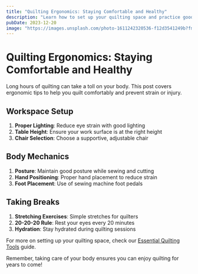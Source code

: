```yaml
---
title: "Quilting Ergonomics: Staying Comfortable and Healthy"
description: "Learn how to set up your quilting space and practice good habits to prevent strain and injury during long quilting sessions."
pubDate: 2023-12-20
image: "https://images.unsplash.com/photo-1611242320536-f12d3541249b?fm=jpg&w=1200"
---
```


# Quilting Ergonomics: Staying Comfortable and Healthy

Long hours of quilting can take a toll on your body. This post covers ergonomic tips to help you quilt comfortably and prevent strain or injury.

## Workspace Setup

1. **Proper Lighting**: Reduce eye strain with good lighting
2. **Table Height**: Ensure your work surface is at the right height
3. **Chair Selection**: Choose a supportive, adjustable chair

## Body Mechanics

1. **Posture**: Maintain good posture while sewing and cutting
2. **Hand Positioning**: Proper hand placement to reduce strain
3. **Foot Placement**: Use of sewing machine foot pedals

## Taking Breaks

1. **Stretching Exercises**: Simple stretches for quilters
2. **20-20-20 Rule**: Rest your eyes every 20 minutes
3. **Hydration**: Stay hydrated during quilting sessions

For more on setting up your quilting space, check our [Essential Quilting Tools](/pillars/quilting-tools) guide.

Remember, taking care of your body ensures you can enjoy quilting for years to come!